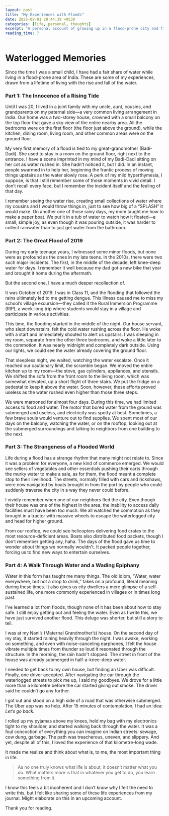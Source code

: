 ```yaml
---
layout: post
title: "My Experiences with Floods"
date: 2025-08-01 20:44:39 +0530
categories: [life, personal, thoughts]
excerpt: "A personal account of growing up in a flood-prone city and finding lessons in the deluge."
reading_time: 7
---
```


# **Waterlogged Memories**

Since the time I was a small child, I have had a fair share of water while living in a flood-prone area of India. These are some of my experiences, drawn from a lifetime of living with the rise and fall of the water.

### **Part 1: The Innocence of a Rising Tide**

Until I was 20, I lived in a joint family with my uncle, aunt, cousins, and grandparents on my paternal side—a very common living arrangement in India. Our home was a two-storey house, crowned with a small balcony on the top floor that gave a sky view of the entire nearby area. All the bedrooms were on the first floor (the floor just above the ground), while the kitchen, dining room, living room, and other common areas were on the ground floor.

My very first memory of a flood is tied to my great-grandmother (Badi-Dadi). She used to stay in a room on the ground floor, right next to the entrance. I have a scene imprinted in my mind of my Badi-Dadi sitting on her cot as water rushed in. She hadn’t noticed it, but I did. In an instant, people swarmed in to help her, beginning the frantic process of moving things upstairs as the water slowly rose. A perk of my mild hyperthymesia, I suppose, is that I still remember some of those moments in vivid detail. I don’t recall every face, but I remember the incident itself and the feeling of that day.

I remember seeing the water rise, creating small collections of water where my cousins and I would throw things in, just to see how big of a “SPLASH” it would make. On another one of those rainy days, my mom taught me how to make a paper boat. We put it in a tub of water to watch how it floated—a small, simple joy, as even though it was pouring outside, it was harder to collect rainwater than to just get water from the bathroom.

### **Part 2: The Great Flood of 2019**

During my early teenage years, I witnessed some minor floods, but none were as profound as the ones in my late teens. In the 2010s, there were two such major incidents. The first, in the middle of the decade, left knee-deep water for days. I remember it well because my dad got a new bike that year and brought it home during the aftermath.

But the second one, I have a much deeper recollection of.

It was October of 2019. I was in Class 11, and the flooding that followed the rains ultimately led to me getting dengue. This illness caused me to miss my school’s village excursion—they called it the Rural Immersion Programme (RIP), a week-long trip where students would stay in a village and participate in various activities.

This time, the flooding started in the middle of the night. Our house servant, who slept downstairs, felt the cold water rushing across the floor. He woke with a start and immediately shouted to alert us upstairs. I was sleeping in my room, separate from the other three bedrooms, and woke a little later to the commotion. It was nearly midnight and completely dark outside. Using our lights, we could see the water already covering the ground floor.

That sleepless night, we waited, watching the water escalate. Once it reached our cautionary limit, the scramble began. We moved the entire kitchen up to my room—the stove, gas cylinders, appliances, and utensils. We shifted the sofa from the front room to the living room, which was somewhat elevated, up a short flight of three stairs. We put the fridge on a pedestal to keep it above the water. Soon, however, these efforts proved useless as the water rushed even higher than those three steps.

We were marooned for almost four days. During this time, we had limited access to food and water. The motor that bored water from the ground was submerged and useless, and electricity was spotty at best. Sometimes, a few brave souls would venture out to find supplies. We spent most of our days on the balcony, watching the water, or on the rooftop, looking out at the submerged surroundings and talking to neighbors from one building to the next.

### **Part 3: The Strangeness of a Flooded World**

Life during a flood has a strange rhythm that many might not relate to. Since it was a problem for everyone, a new kind of commerce emerged. We would see sellers of vegetables and other essentials pushing their carts through the murky water to make a sale, as for them, the flood meant a complete stop to their livelihood. The streets, normally filled with cars and rickshaws, were now navigated by boats brought in from the port by people who could suddenly traverse the city in a way they never could before.

I vividly remember when one of our neighbors fled the city. Even though their house was one of the highest in the area, the inability to access daily facilities must have been too much. We all watched the commotion as they brought in a tractor with massive wheels to escape the waterlogged city and head for higher ground.

From our rooftop, we could see helicopters delivering food crates to the most resource-deficient areas. Boats also distributed food packets, though I don’t remember getting any, haha. The days of the flood gave us time to wonder about things we normally wouldn't. It packed people together, forcing us to find new ways to entertain ourselves.

### **Part 4: A Walk Through Water and a Wading Epiphany**

Water in this form has taught me many things. The old idiom, “Water, water everywhere, but not a drop to drink,” takes on a profound, literal meaning during these times. It also gives us city dwellers a mere glimpse of a self-sustained life, one more commonly experienced in villages or in times long past.

I’ve learned a lot from floods, though none of it has been about how to stay safe. I still enjoy getting out and feeling the water. Even as I write this, we have just survived another flood. This deluge was shorter, but still a story to tell.

I was at my Nani’s (Maternal Grandmother’s) house. On the second day of my stay, it started raining heavily through the night. I was awake, working on something, and even with noise-canceling earphones, I felt the house vibrate multiple times from thunder so loud it resonated through the structure. In the morning, the rain hadn't stopped. The street in front of the house was already submerged in half-a-knee-deep water.

I needed to get back to my own house, but finding an Uber was difficult. Finally, one driver accepted. After navigating the car through the waterlogged streets to pick me up, I said my goodbyes. We drove for a little more than a kilometre before the car started giving out smoke. The driver said he couldn’t go any further.

I got out and stood on a high side of a road that was otherwise submerged. The Uber app was no help. After 15 minutes of contemplation, I had an idea: *Let’s go back.*

I rolled up my pyjamas above my knees, held my bag with my electronics tight to my shoulder, and started walking back through the water. It was a foul concoction of everything you can imagine on Indian streets: sewage, cow dung, garbage. The path was treacherous, uneven, and slippery. And yet, despite all of this, I loved the experience of that kilometre-long wade.

It made me realize and think about what is, to me, the most important thing in life.

> As no one truly knows what life is about, it doesn’t matter what you do. What matters more is that in whatever you get to do, you learn something from it.

I know this feels a bit incoherent and I don’t know why I felt the need to write this, but I felt like sharing some of these life experiences from my journal. Might elaborate on this in an upcoming account. 

Thank you for reading.
